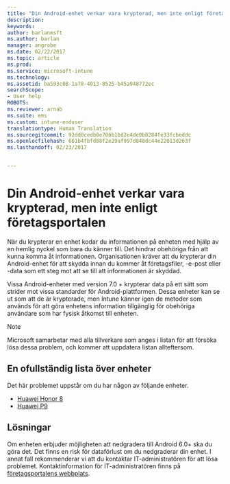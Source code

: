 ```yaml
---
title: "Din Android-enhet verkar vara krypterad, men inte enligt företagsportalen"
description: 
keywords: 
author: barlanmsft
ms.author: barlan
manager: angrobe
ms.date: 02/22/2017
ms.topic: article
ms.prod: 
ms.service: microsoft-intune
ms.technology: 
ms.assetid: ba593c08-1a78-4013-8525-b45a948772ec
searchScope:
- User help
ROBOTS: 
ms.reviewer: arnab
ms.suite: ems
ms.custom: intune-enduser
translationtype: Human Translation
ms.sourcegitcommit: 92dd0cedb0e70bb1bd2e4de0b0284fe33fcbeddc
ms.openlocfilehash: 661b4fbfd08f2e29af997d848dc44e22013d263f
ms.lasthandoff: 02/23/2017


---
```



# <a name="your-android-device-seems-to-be-encrypted-but-company-portal-says-otherwise"></a>Din Android-enhet verkar vara krypterad, men inte enligt företagsportalen

När du krypterar en enhet kodar du informationen på enheten med hjälp av en hemlig nyckel som bara du känner till. Det hindrar obehöriga från att kunna komma åt informationen. Organisationen kräver att du krypterar din Android-enhet för att skydda innan du kommer åt företagsfiler, -e-post eller -data som ett steg mot att se till att informationen är skyddad.

Vissa Android-enheter med version 7.0 + krypterar data på ett sätt som strider mot vissa standarder för Android-plattformen. Dessa enheter kan se ut som att de är krypterade, men Intune känner igen de metoder som används för att göra enhetens information tillgänglig för obehöriga användare som har fysisk åtkomst till enheten.

> [!Note]
> Microsoft samarbetar med alla tillverkare som anges i listan för att försöka lösa dessa problem, och kommer att uppdatera listan allteftersom. 

## <a name="an-incomplete-list-of-devices"></a>En ofullständig lista över enheter

Det här problemet uppstår om du har någon av följande enheter.

- [Huawei Honor 8](http://consumer.huawei.com/en/support/mobile-phones/honor8_en-sup.htm)
- [Huawei P9](http://consumer.huawei.com/mobile-phones/p9/index.html)

## <a name="solutions"></a>Lösningar

Om enheten erbjuder möjligheten att nedgradera till Android 6.0+ ska du göra det. Det finns en risk för dataförlust om du nedgraderar din enhet. I annat fall rekommenderar vi att du kontaktar IT-administratören för att lösa problemet. Kontaktinformation för IT-administratören finns på [företagsportalens webbplats](http://portal.manage.microsoft.com).

